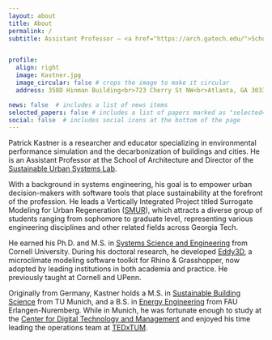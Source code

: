 ```yaml
---
layout: about
title: About
permalink: /
subtitle: Assistant Professor — <a href="https://arch.gatech.edu/">School of Architecture</a> — Georgia Institute of Technology<br> Director of the <a href="https://sustain.arch.gatech.edu/">Sustainable Urban Systems Lab</a>


profile:
  align: right
  image: Kastner.jpg
  image_circular: false # crops the image to make it circular
  address: 358D Hinman Building<br>723 Cherry St NW<br>Atlanta, GA 30332

news: false  # includes a list of news items
selected_papers: false # includes a list of papers marked as "selected={true}"
social: false  # includes social icons at the bottom of the page
---
```


Patrick Kastner is a researcher and educator specializing in environmental performance simulation and the decarbonization of buildings and cities. He is an Assistant Professor at the School of Architecture and Director of the [Sustainable Urban Systems Lab](https://sustain.arch.gatech.edu). 

With a background in systems engineering, his goal is to empower urban decision-makers with software tools that place sustainability at the forefront of the profession. He leads a Vertically Integrated Project titled Surrogate Modeling for Urban Regeneration ([SMUR](https://vip-smur.github.io/)), which attracts a diverse group of students ranging from sophomore to graduate level, representing various engineering disciplines and other related fields across Georgia Tech.


He earned his Ph.D. and M.S. in [Systems Science and Engineering](https://www.systemseng.cornell.edu/se/programs/systems-phd) from Cornell University. During his doctoral research, he developed [Eddy3D](https://www.eddy3d.com/), a microclimate modeling software toolkit for Rhino & Grasshopper, now adopted by leading institutions in both academia and practice. He previously taught at Cornell and UPenn.

Originally from Germany, Kastner holds a M.S. in [Sustainable Building Science](https://www.ed.tum.de/en/ed/studies/degree-programs/resource-efficient-and-sustainable-building-m-sc/) from TU Munich, and a B.S. in [Energy Engineering](https://www.et.studium.fau.de/) from FAU Erlangen-Nuremberg. While in Munich, he was fortunate enough to study at the [Center for Digital Technology and Management](https://www.cdtm.de/cdtm_team/patrick-kastner/) and enjoyed his time leading the operations team at [TEDxTUM](https://www.tedxtum.com/).

